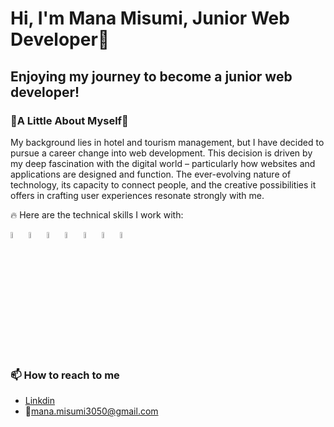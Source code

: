 # Hi, I'm Mana Misumi, Junior Web Developer🌱

<h2>Enjoying my journey to become a junior web developer!</h2>
<h3>🌼A Little About Myself🌼</h3>
<p>My background lies in hotel and tourism management, but I have decided to pursue a career change into web development. This decision is driven by my deep fascination with the digital world – particularly how websites and applications are designed and function. The ever-evolving nature of technology, its capacity to connect people, and the creative possibilities it offers in crafting user experiences resonate strongly with me. </p>



🔥 Here are the technical skills I work with:
<p>
<img src="https://cdn.jsdelivr.net/gh/devicons/devicon/icons/react/react-original-wordmark.svg" width=5%/>
<img src="https://cdn.jsdelivr.net/gh/devicons/devicon/icons/javascript/javascript-original.svg" width=5%/>
<img src="https://cdn.jsdelivr.net/gh/devicons/devicon/icons/html5/html5-original-wordmark.svg" width=5%/>
<img src="https://cdn.jsdelivr.net/gh/devicons/devicon/icons/css3/css3-original-wordmark.svg" width=5%/>
<img src="https://cdn.jsdelivr.net/gh/devicons/devicon/icons/tailwindcss/tailwindcss-plain.svg" width=5%/>                 
<img src="https://cdn.jsdelivr.net/gh/devicons/devicon/icons/express/express-original.svg" width=5%/>
<img src="https://cdn.jsdelivr.net/gh/devicons/devicon/icons/mongodb/mongodb-original-wordmark.svg" width=5%/>          
</p>


 ### 📫 How to reach to me
 - [Linkdin](https://www.linkedin.com/in/mana-misumi-291276262/)
 - 📧mana.misumi3050@gmail.com
